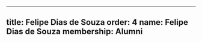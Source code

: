 ---
  title: Felipe Dias de Souza
  order: 4
  name: Felipe Dias de Souza
  membership: Alumni
  ---
  